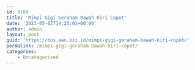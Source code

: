 ```yaml
---
id: 9160
title: 'Mimpi Gigi Geraham Bawah Kiri Copot'
date: '2023-05-02T14:25:01+00:00'
author: admin
layout: post
guid: 'https://bos.awn.biz.id/mimpi-gigi-geraham-bawah-kiri-copot/'
permalink: /mimpi-gigi-geraham-bawah-kiri-copot/
categories:
    - Uncategorized
---
```


